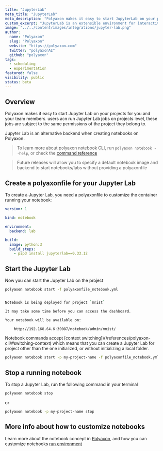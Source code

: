 ```yaml
---
title: "JupyterLab"
meta_title: "JupyterLab"
meta_description: "Polyaxon makes it easy to start JupyterLab on your projects for you and your team members."
custom_excerpt: "JupyterLab is an extensible environment for interactive and reproducible computing, based on the Jupyter Notebook and Architecture."
image: "../../content/images/integrations/jupyter-lab.png"
author:
  name: "Polyaxon"
  slug: "Polyaxon"
  website: "https://polyaxon.com"
  twitter: "polyaxonAI"
  github: "polyaxon"
tags: 
  - scheduling
  - experimentation
featured: false
visibility: public
status: beta
---
```


## Overview
 
Polyaxon makes it easy to start Jupyter Lab on your projects for you and your team members. users acn run Jupyter Lab jobs on projects level, 
these jobs are subject to the same permissions of the project they belong to.

Jupyter Lab is an alternative backend when creating notebooks on Polyaxon.

> To learn more about polyaxon notebook CLI, run `polyaxon notebook --help`, or check the [command reference](references/polyaxon-cli/notebook/)

> Future releases will allow you to specify a default notebook image and backend to start notebooks/labs without providing a polyaxonfile

## Create a polyaxonfile for your Jupyter Lab

To create a Jupyter Lab, you need a polyaxonfile to customize the container running your notebook:

```yaml
version: 1

kind: notebook

environment:
  backend: lab

build:
  image: python:3
  build_steps:
    - pip3 install jupyterlab==0.33.12
```

## Start the Jupyter Lab

Now you can start the Jupyter Lab on the project

```bash
polyaxon notebook start -f polyaxonfile_notebook.yml


Notebook is being deployed for project `mnist`

It may take some time before you can access the dashboard.

Your notebook will be available on:

    http://192.168.64.6:30087/notebook/admin/mnist/
```

Notebook commands accept [context switching])(/references/polyaxon-cli/#switching-context) which means that you can create a Jupyter Lab for project other than the one initialized, 
or without initializing a local folder.

 
```bash
polyaxon notebook start -p my-project-name -f polyaxonfile_notebook.yml
```

## Stop a running notebook

To stop a Jupyter Lab, run the following command in your terminal

```bash
polyaxon notebook stop
```

or

```bash
polyaxon notebook -p my-project-name stop
```

## More info about how to customize notebooks

Learn more about the notebook concept in [Polyaxon](/concepts/notebooks/), and how you can customize notebooks [run environment](/references/polyaxonfile-yaml-specification/#notebook-sections) 
